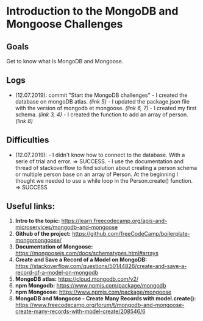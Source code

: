 # Introduction to the MongoDB and Mongoose Challenges

## Goals

Get to know what is MongoDB and Mongoose.

## Logs

- (12.07.2019): commit "Start the MongoDB challenges" 
		- I created the database on mongoDB atlas. _(link 5)_
		- I updated the package.json file with the version of mongodb et mongoose. _(link 6, 7)_
		- I created my first schema. _(link 3, 4)_
		- I created the function to add an array of person. _(link 8)_

## Difficulties

- (12.07.2019): 
		- I didn't know how to connect to the database. With a serie of trial and error. => SUCCESS.
		- I use the documentation and thread of stackoverflow to find solution about creating a person schema or multiple person base on an array of Person. At the beginning I thought we needed to use a while loop in the Person.create() function. => SUCCESS

## Useful links:

1. **Intro to the topic:** https://learn.freecodecamp.org/apis-and-microservices/mongodb-and-mongoose
2. **Github of the project:** https://github.com/freeCodeCamp/boilerplate-mongomongoose/
3. **Documentation of Mongoose:** https://mongoosejs.com/docs/schematypes.html#arrays
4. **Create and Save a Record of a Model on MongoDB:** https://stackoverflow.com/questions/50144826/create-and-save-a-record-of-a-model-on-mongodb
5. **MongoDB atlas:** https://cloud.mongodb.com/v2/
6. **npm Mongodb:** https://www.npmjs.com/package/mongodb
7. **npm Mongoose:** https://www.npmjs.com/package/mongoose
8. **MongoDB and Mongoose - Create Many Records with model.create():** https://www.freecodecamp.org/forum/t/mongodb-and-mongoose-create-many-records-with-model-create/208546/6
